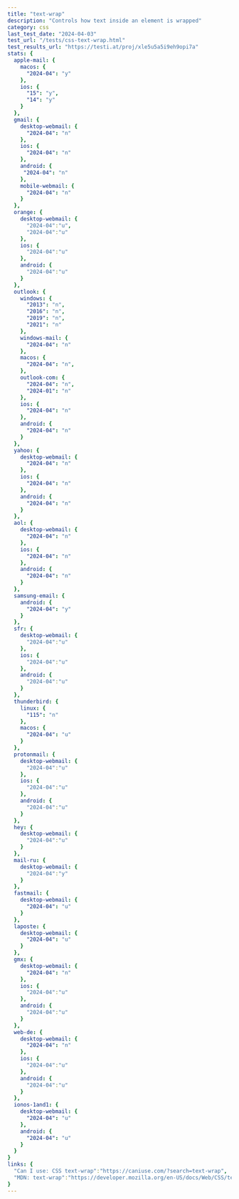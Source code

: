 ```yaml
---
title: "text-wrap"
description: "Controls how text inside an element is wrapped"
category: css
last_test_date: "2024-04-03"
test_url: "/tests/css-text-wrap.html"
test_results_url: "https://testi.at/proj/xle5u5a5i9eh9opi7a"
stats: {
  apple-mail: {
    macos: {
      "2024-04": "y"
    },
    ios: {
      "15": "y",
      "14": "y"
    }
  },
  gmail: {
    desktop-webmail: {
      "2024-04": "n"
    },
    ios: {
      "2024-04": "n"
    },
    android: {
     "2024-04": "n"
    },
    mobile-webmail: {
      "2024-04": "n"
    }
  },
  orange: {
    desktop-webmail: {
      "2024-04":"u",
      "2024-04":"u"
    },
    ios: {
      "2024-04":"u"
    },
    android: {
      "2024-04":"u"
    }
  },
  outlook: {
    windows: {
      "2013": "n",
      "2016": "n",
      "2019": "n",
      "2021": "n"
    },
    windows-mail: {
      "2024-04": "n"
    },
    macos: {
      "2024-04": "n",
    },
    outlook-com: {
      "2024-04": "n",
      "2024-01": "n"
    },
    ios: {
      "2024-04": "n"
    },
    android: {
      "2024-04": "n"
    }
  },
  yahoo: {
    desktop-webmail: {
      "2024-04": "n"
    },
    ios: {
      "2024-04": "n"
    },
    android: {
      "2024-04": "n"
    }
  },
  aol: {
    desktop-webmail: {
      "2024-04": "n"
    },
    ios: {
      "2024-04": "n"
    },
    android: {
      "2024-04": "n"
    }
  },
  samsung-email: {
    android: {
      "2024-04": "y"
    }
  },
  sfr: {
    desktop-webmail: {
      "2024-04":"u"
    },
    ios: {
      "2024-04":"u"
    },
    android: {
      "2024-04":"u"
    }
  },
  thunderbird: {
    linux: {
      "115": "n"
    },
    macos: {
      "2024-04": "u"
    }
  },
  protonmail: {
    desktop-webmail: {
      "2024-04":"u"
    },
    ios: {
      "2024-04":"u"
    },
    android: {
      "2024-04":"u"
    }
  },
  hey: {
    desktop-webmail: {
      "2024-04":"u"
    }
  },
  mail-ru: {
    desktop-webmail: {
      "2024-04":"y"
    }
  },
  fastmail: {
    desktop-webmail: {
      "2024-04": "u"
    }
  },
  laposte: {
    desktop-webmail: {
      "2024-04": "u"
    }
  },
  gmx: {
    desktop-webmail: {
      "2024-04": "n"
    },
    ios: {
      "2024-04":"u"
    },
    android: {
      "2024-04":"u"
    }
  },
  web-de: {
    desktop-webmail: {
      "2024-04": "n"
    },
    ios: {
      "2024-04":"u"
    },
    android: {
      "2024-04":"u"
    }
  },
  ionos-1and1: {
    desktop-webmail: {
      "2024-04": "u"
    },
    android: {
      "2024-04": "u"
    }
  }
}
links: {
  "Can I use: CSS text-wrap":"https://caniuse.com/?search=text-wrap",
  "MDN: text-wrap":"https://developer.mozilla.org/en-US/docs/Web/CSS/text-wrap"
}
---
```

